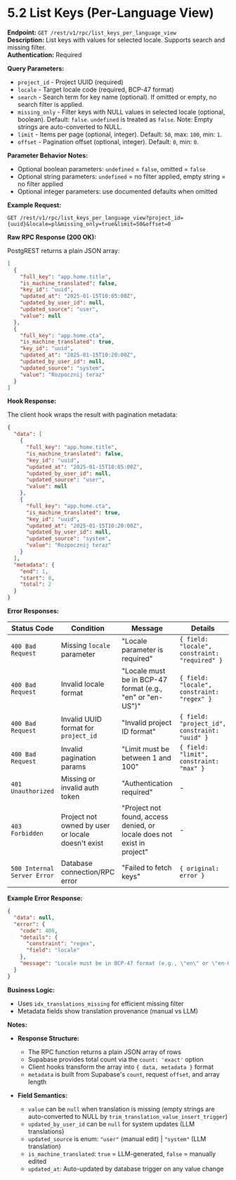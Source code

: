 # 5.2 List Keys (Per-Language View)

**Endpoint:** `GET /rest/v1/rpc/list_keys_per_language_view`  
**Description:** List keys with values for selected locale. Supports search and missing filter.  
**Authentication:** Required

**Query Parameters:**

- `project_id` - Project UUID (required)
- `locale` - Target locale code (required, BCP-47 format)
- `search` - Search term for key name (optional). If omitted or empty, no search filter is applied.
- `missing_only` - Filter keys with NULL values in selected locale (optional, boolean). Default: `false`. `undefined` is treated as `false`. Note: Empty strings are auto-converted to NULL.
- `limit` - Items per page (optional, integer). Default: `50`, max: `100`, min: `1`.
- `offset` - Pagination offset (optional, integer). Default: `0`, min: `0`.

**Parameter Behavior Notes:**

- Optional boolean parameters: `undefined` = `false`, omitted = `false`
- Optional string parameters: `undefined` = no filter applied, empty string = no filter applied
- Optional integer parameters: use documented defaults when omitted

**Example Request:**

```
GET /rest/v1/rpc/list_keys_per_language_view?project_id={uuid}&locale=pl&missing_only=true&limit=50&offset=0
```

**Raw RPC Response (200 OK):**

PostgREST returns a plain JSON array:

```json
[
  {
    "full_key": "app.home.title",
    "is_machine_translated": false,
    "key_id": "uuid",
    "updated_at": "2025-01-15T10:05:00Z",
    "updated_by_user_id": null,
    "updated_source": "user",
    "value": null
  },
  {
    "full_key": "app.home.cta",
    "is_machine_translated": true,
    "key_id": "uuid",
    "updated_at": "2025-01-15T10:20:00Z",
    "updated_by_user_id": null,
    "updated_source": "system",
    "value": "Rozpocznij teraz"
  }
]
```

**Hook Response:**

The client hook wraps the result with pagination metadata:

```json
{
  "data": [
    {
      "full_key": "app.home.title",
      "is_machine_translated": false,
      "key_id": "uuid",
      "updated_at": "2025-01-15T10:05:00Z",
      "updated_by_user_id": null,
      "updated_source": "user",
      "value": null
    },
    {
      "full_key": "app.home.cta",
      "is_machine_translated": true,
      "key_id": "uuid",
      "updated_at": "2025-01-15T10:20:00Z",
      "updated_by_user_id": null,
      "updated_source": "system",
      "value": "Rozpocznij teraz"
    }
  ],
  "metadata": {
    "end": 1,
    "start": 0,
    "total": 2
  }
}
```

**Error Responses:**

| Status Code                 | Condition                                         | Message                                                                 | Details                                       |
| --------------------------- | ------------------------------------------------- | ----------------------------------------------------------------------- | --------------------------------------------- |
| `400 Bad Request`           | Missing `locale` parameter                        | "Locale parameter is required"                                          | `{ field: "locale", constraint: "required" }` |
| `400 Bad Request`           | Invalid locale format                             | "Locale must be in BCP-47 format (e.g., \"en\" or \"en-US\")"           | `{ field: "locale", constraint: "regex" }`    |
| `400 Bad Request`           | Invalid UUID format for `project_id`              | "Invalid project ID format"                                             | `{ field: "project_id", constraint: "uuid" }` |
| `400 Bad Request`           | Invalid pagination params                         | "Limit must be between 1 and 100"                                       | `{ field: "limit", constraint: "max" }`       |
| `401 Unauthorized`          | Missing or invalid auth token                     | "Authentication required"                                               | -                                             |
| `403 Forbidden`             | Project not owned by user or locale doesn't exist | "Project not found, access denied, or locale does not exist in project" | -                                             |
| `500 Internal Server Error` | Database connection/RPC error                     | "Failed to fetch keys"                                                  | `{ original: error }`                         |

**Example Error Response:**

```json
{
  "data": null,
  "error": {
    "code": 400,
    "details": {
      "constraint": "regex",
      "field": "locale"
    },
    "message": "Locale must be in BCP-47 format (e.g., \"en\" or \"en-US\")"
  }
}
```

**Business Logic:**

- Uses `idx_translations_missing` for efficient missing filter
- Metadata fields show translation provenance (manual vs LLM)

**Notes:**

- **Response Structure:**
  - The RPC function returns a plain JSON array of rows
  - Supabase provides total count via the `count: 'exact'` option
  - Client hooks transform the array into `{ data, metadata }` format
  - `metadata` is built from Supabase's `count`, request `offset`, and array length

- **Field Semantics:**
  - `value` can be `null` when translation is missing (empty strings are auto-converted to NULL by `trim_translation_value_insert_trigger`)
  - `updated_by_user_id` can be `null` for system updates (LLM translations)
  - `updated_source` is enum: `"user"` (manual edit) | `"system"` (LLM translation)
  - `is_machine_translated`: `true` = LLM-generated, `false` = manually edited
  - `updated_at`: Auto-updated by database trigger on any value change
